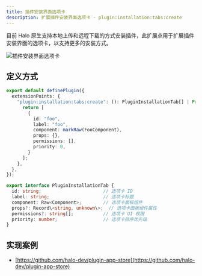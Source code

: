 ```yaml
---
title: 插件安装界面选项卡
description: 扩展插件安装界面选项卡 - plugin:installation:tabs:create
---
```


目前 Halo 原生支持本地上传和远程下载的方式安装插件，此扩展点用于扩展插件安装界面的选项卡，以支持更多的安装方式。

![插件安装界面选项卡](/img/developer-guide/plugin/extension-points/ui/plugin-installation-tabs-create.png)

## 定义方式

```ts
export default definePlugin({
  extensionPoints: {
    "plugin:installation:tabs:create": (): PluginInstallationTab[] | Promise<PluginInstallationTab[]> => {
      return [
        {
          id: "foo",
          label: "foo",
          component: markRaw(FooComponent),
          props: {},
          permissions: [],
          priority: 0,
        }
      ];
    },
  },
});
```

```ts title="PluginInstallationTab"
export interface PluginInstallationTab {
  id: string;                       // 选项卡 ID
  label: string;                    // 选项卡标题
  component: Raw<Component>;        // 选项卡面板组件
  props?: Record\<string, unknown\>;  // 选项卡面板组件属性
  permissions?: string[];           // 选项卡 UI 权限
  priority: number;                 // 选项卡排序优先级
}
```

## 实现案例

- [https://github.com/halo-dev/plugin-app-store](https://github.com/halo-dev/plugin-app-store)
